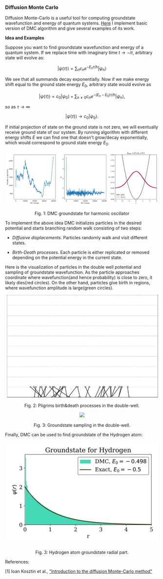 ### Diffusion Monte Carlo

Diffusion Monte-Carlo is a useful tool for computing groundstate wavefunction and energy of quantum systems. [Here](https://github.com/mgoloshchapov/Sandbox/blob/main/ComputationalQM/DMC/DMC.ipynb) I implement basic version of DMC algorithm and give several examples of its work.

__Idea and Examples__

Suppose you want to find groundstate wavefunction and energy of a quantum system. If we replace time with imaginary time $t \rightarrow - i\tau$, arbitrary state will evolve as:

$$\left| \psi(\tau) \right>  = \sum_{n}c_n e^{- E_n \tau/ \hbar} \left| \psi_n \right>$$

We see that all summands decay exponentially. Now if we make energy shift equal to the ground state energy $E_0$, arbitrary state would evolve as

$$\left| \psi(\tau) \right>  =c_0 \left| \psi_0 \right>  + \sum_{n \neq 0}c_n e^{- (E_n-E_0) \tau/ \hbar} \left| \psi_n \right>,$$

so as $\tau \rightarrow \infty$ 

$$\left| \psi(\tau) \right> \rightarrow c_0 \left| \psi_0 \right> .$$

If initial projection of state on the ground state is not zero, we will eventually receive ground state of our system. By running algorithm with different energy shifts $E$ we can find one that doesn't grow/decay exponentially, which would correspond to ground state energy $E_0$.

<p align="center">
  <img src="./sources/harmonic.jpg" />
  <p align="center">
    Fig. 1: DMC groundstate for harmonic oscillator
  </p> 
</p>

To implement the above idea DMC initializes particles in the desired potential and starts branching random walk consisting of two steps:

- _Diffusive displacements_.
  Particles randomly walk and visit different states. 

- _Birth-Death processes_.
  Each particle is either replicated or removed depending on the potential energy in the current state.

Here is the visualization of particles in the double well potential and sampling of groundstate wavefunction. As the particle approaches coordinate where wavefunction(and hence probability) is close to zero, it likely dies(red circles). On the other hand, particles give birth in regions, where wavefunction amplitude is large(green circles).

<p align="middle">
  <img src="./sources/dw_path_crop.gif"/>

  <p align="center">
    Fig. 2: Pligrims birth&death processes in the double-well.
  </p> 
</p>


<p align="middle">
  <img src="./sources/dw_dmc.gif"/>

  <p align="center">
    Fig. 3: Groundstate sampling in the double-well.
  </p> 
</p>



Finally, DMC can be used to find groundstate of the Hydrogen atom:

<p align="middle">
  <img src="./sources/hydrogen_invert.jpg"/>

  <p align="center">
    Fig. 3: Hydrogen atom groundstate radial part.
  </p> 
</p>

References:

[1] Ioan Kosztin et al., ["Introduction to the diffusion Monte-Carlo method"](https://arxiv.org/abs/physics/9702023v1)
